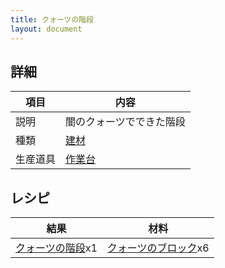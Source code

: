 ```yaml
---
title: クォーツの階段
layout: document
---
```

## 詳細

|項目|内容|
|---|---|
|説明|闇のクォーツでできた階段|
|種類|[建材](建材)|
|生産道具|[作業台](作業台)|

## レシピ

|結果|材料|
|---|---|
|[クォーツの階段](クォーツの階段)x1|[クォーツのブロック](クォーツのブロック)x6|

